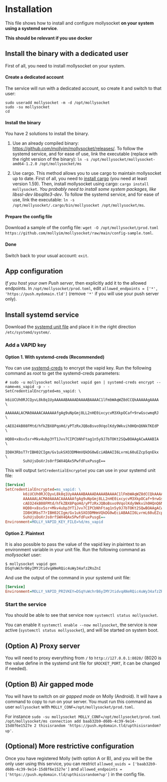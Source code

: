 # Installation

This file shows how to install and configure mollysocket **on your system using a systemd service**.

**This should be relevant if you use docker**

## Install the binary with a dedicated user

First of all, you need to install mollysocket on your system.

#### Create a dedicated account

The service will run with a dedicated account, so create it and switch to that user:

```
sudo useradd mollysocket -m -d /opt/mollysocket
sudo -su mollysocket
cd
```

#### Install the binary

You have 2 solutions to install the binary.

1. Use an already compiled binary: <https://github.com/mollyim/mollysocket/releases/>. To follow the systemd service, and for ease of use, link the executable (replace with the right version of the binary): `ln -s /opt/mollysocket/mollysocket-amd64-1.2.0 /opt/mollysocket/ms`

2. Use cargo. This method allows you to use cargo to maintain mollysocket up to date. First of all, you need to [install cargo](https://doc.rust-lang.org/cargo/getting-started/installation.html) (you need at least version 1.59). Then, install mollysocket using cargo: `cargo install mollysocket`. *You probably need to install some system packages, like libssl-dev libsqlite3-dev*. To follow the systemd service, and for ease of use, link the executable: `ln -s /opt/mollysocket/.cargo/bin/mollysocket /opt/mollysocket/ms`.

#### Prepare the config file

Download a sample of the config file: `wget -O /opt/mollysocket/prod.toml https://github.com/mollyim/mollysocket/raw/main/config-sample.toml`.

#### Done

Switch back to your usual account: `exit`.

## App configuration

*If you host your own Push server*, then explicitly add it to the allowed endpoints. In `/opt/mollysocket/prod.toml`, edit `allowed_endpoints = ['*', 'https://push.mydomain.tld']` (remove `'*'` if you will use your push server only).

## Install systemd service

Download the [systemd unit file](https://github.com/mollyim/mollysocket/raw/main/mollysocket.service) and place it in the right direction `/etc/systemd/system/`.

### Add a VAPID key

#### Option 1. With systemd-creds (Recommended)

You can use [systemd-creds](https://systemd.io/CREDENTIALS/) to encrypt the vapid key. Run the following command as _root_ to get the systemd-creds parameters:

```console
# sudo -u mollysocket mollysocket vapid gen | systemd-creds encrypt --name=ms_vapid -p - -
SetCredentialEncrypted=ms_vapid: \
        k6iUCUh0RJCQyvL8k8q1UyAAAAABAAAADAAAABAAAAC1lFmbWAqWZ8dCCQkAAAAAgAAAA \
        AAAAAALACMA0AAAACAAAAAAfgAg9uNpGmj8LL2nHE0ixcycvM3XkpOCaf+9rwGscwmqRJ \
        cAEO24kB08FMtd/hfkZBX8PqoHd/yPTzRxJQBoBsvo9VqolKdy9Wkvih0HQnQ6NkTKEdP \
        HQ08+x8sv5sr+Mkv4ubp3YT1Jvv7CIPCbNhFtag1n5y9J7bTOKt2SQwBOAAgACwAAABIA \
        ID8H3RbsT7rIBH02CIgm/Gv1ukSXO3DMHmVQkDG0wEciABAAII6LvrmL60uEZcp5qnEkx \
        SuhUjsDoXrJs0rfSWX4QAx5PwfdFuxPusgE==
```

This will output `SetCredentialEncrypted` you can use in your systemd unit file:

```ini
[Service]
SetCredentialEncrypted=ms_vapid: \
        k6iUCUh0RJCQyvL8k8q1UyAAAAABAAAADAAAABAAAAC1lFmbWAqWZ8dCCQkAAAAAgAAAA \
        AAAAAALACMA0AAAACAAAAAAfgAg9uNpGmj8LL2nHE0ixcycvM3XkpOCaf+9rwGscwmqRJ \
        cAEO24kB08FMtd/hfkZBX8PqoHd/yPTzRxJQBoBsvo9VqolKdy9Wkvih0HQnQ6NkTKEdP \
        HQ08+x8sv5sr+Mkv4ubp3YT1Jvv7CIPCbNhFtag1n5y9J7bTOKt2SQwBOAAgACwAAABIA \
        ID8H3RbsT7rIBH02CIgm/Gv1ukSXO3DMHmVQkDG0wEciABAAII6LvrmL60uEZcp5qnEkx \
        SuhUjsDoXrJs0rfSWX4QAx5PwfdFuxPusgE==
Environment=MOLLY_VAPID_KEY_FILE=%d/ms_vapid
```

#### Option 2. Plaintext

It is also possible to pass the value of the vapid key in plaintext to an environment variable in your unit file. Run the following command as _mollysocket_ user:

```console
$ mollysocket vapid gen
DSqYuWchrB6yIMYJtidvqANeRQic4uWy34afzZRsZnI
```

And use the output of the command in your systemd unit file:

```ini
[Service]
Environment=MOLLY_VAPID_PRIVKEY=DSqYuWchrB6yIMYJtidvqANeRQic4uWy34afzZRsZnI
```

### Start the service

You should be able to see that service now `systemctl status mollysocket`.

You can enable it `systemctl enable --now mollysocket`, the service is now active (`systemctl status mollysocket`), and will be started on system boot.

## (Option A) Proxy server

You will need to proxy everything from `/` to `http://127.0.0.1:8020/` (8020 is the value define in the systemd unit file for `$ROCKET_PORT`, it can be changed if needed).

## (Option B) Air gapped mode

You will have to switch on *air gapped mode* on Molly (Android). It will have a command to copy to run on your server. You must run this command as user `mollysocket` with `MOLLY_CONF=/opt/mollysocket/prod.toml`.

For instance `sudo -su mollysocket MOLLY_CONF=/opt/mollysocket/prod.toml /opt/mollysocket/ms connection add baab32b9-d60b-4c39-9e14-15d8f6e1527e 2 thisisrandom 'https://push.mydomain.tld/upthisisrandom?up'`.

## (Optional) More restrictive configuration

Once you have registered Molly (with option A or B), and you will be the only user using this service, you can restrict `allowed_uuids = ['baab32b9-d60b-4c39-9e14-15d8f6e1527e']` and `allowed_endpoints = ['https://push.mydomain.tld/upthisisrandom?up']` in the config file.
